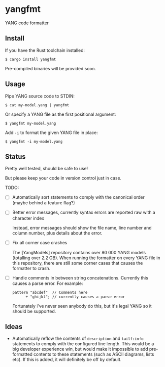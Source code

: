 
# yangfmt

YANG code formatter

## Install

If you have the Rust toolchain installed:

```
$ cargo install yangfmt
```

Pre-compiled binaries will be provided soon.

## Usage

Pipe YANG source code to STDIN:

```
$ cat my-model.yang | yangfmt
```

Or specify a YANG file as the first positional argument:

```
$ yangfmt my-model.yang
```

Add `-i` to format the given YANG file in place:

```
$ yangfmt -i my-model.yang
```

## Status

Pretty well tested, should be safe to use!

But please keep your code in version control just in case.

TODO:

- [ ] Automatically sort statements to comply with the canonical order (maybe behind a feature flag?)

- [ ] Better error messages, currently syntax errors are reported raw with a character index

  Instead, error messages should show the file name, line number and column number, plus details about the error.

- [ ] Fix all corner case crashes

  The [YangModels] repository contains over 80 000 YANG models (totalling over 2.2 GB). When running the formatter on
  every YANG file in this repository, there are still some corner cases that causes the formatter to crash.

- [ ] Handle comments in between string concatenations. Currently this causes a parse error. For example:

  ```yang
  pattern "abcdef"  // Comments here
        + "ghijkl"; // currently causes a parse error
  ```

  Fortunately I've never seen anybody do this, but it's legal YANG so it should be supported.

[YandModels]: https://github.com/YangModels/yang

## Ideas

- Automatically reflow the contents of `description` and `tailf:info` statements to comply with the configured line
  length. This would be a big developer experience win, but would make it impossible to add pre-formatted contents to
  these statements (such as ASCII diagrams, lists etc). If this is added, it will definitely be off by default.

